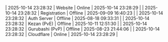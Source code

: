 | 2025-10-14 23:28:32 | Website | Online | 2025-10-14 23:28:29 |
| 2025-10-14 23:28:32 | Registration | Offline | 2025-09-09 16:40:23 |
| 2025-10-14 23:28:32 | Auth Server | Offline | 2025-08-18 09:33:31 |
| 2025-10-14 23:28:32 | Kezan (PvE) | Offline | 2025-10-11 12:51:30 |
| 2025-10-14 23:28:32 | Gurubashi (PvP) | Offline | 2025-08-23 21:44:06 |
| 2025-10-14 23:28:32 | Cloudflare | Online | 2025-10-14 23:28:29 |
